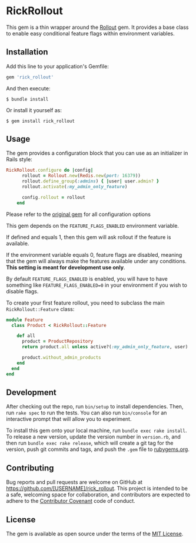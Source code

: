# RickRollout

This gem is a thin wrapper around the [Rollout](https://github.com/fetlife/rollout) gem.
It provides a base class to enable easy conditional feature flags within environment variables.


## Installation

Add this line to your application's Gemfile:

```ruby
gem 'rick_rollout'
```

And then execute:

    $ bundle install

Or install it yourself as:

    $ gem install rick_rollout

## Usage

The gem provides a configuration block that you can use as an initializer in Rails style:
```ruby
RickRollout.configure do |config|
      rollout = Rollout.new(Redis.new(port: 16379))
      rollout.define_group(:admins) { |user| user.admin? }
      rollout.activate(:my_admin_only_feature)

      config.rollout = rollout
    end
```

Please refer to the [original gem](https://github.com/fetlife/rollout) for all configuration options

This gem depends on the `FEATURE_FLAGS_ENABLED` environment variable.

If defined and equals 1, then this gem will ask rollout if the feature is available.

If the environment variable equals 0, feature flags are disabled, meaning that the gem will always make the features available
under any conditions. **This setting is meant for development use only**.

By default `FEATURE_FLAGS_ENABLED` is enabled, you will have to have something like 
`FEATURE_FLAGS_ENABLED=0` in your environment if you wish to disable flags.

To create your first feature rollout, you need to subclass the main `RickRollout::Feature` class:

```ruby
module Feature
  class Product < RickRollout::Feature

    def all
      product = ProductRepository
      return product.all unless active?(:my_admin_only_feature, user)

      product.without_admin_products
    end
  end
end


```

## Development

After checking out the repo, run `bin/setup` to install dependencies. Then, run `rake spec` to run the tests. You can also run `bin/console` for an interactive prompt that will allow you to experiment.

To install this gem onto your local machine, run `bundle exec rake install`. To release a new version, update the version number in `version.rb`, and then run `bundle exec rake release`, which will create a git tag for the version, push git commits and tags, and push the `.gem` file to [rubygems.org](https://rubygems.org).

## Contributing

Bug reports and pull requests are welcome on GitHub at https://github.com/[USERNAME]/rick_rollout. This project is intended to be a safe, welcoming space for collaboration, and contributors are expected to adhere to the [Contributor Covenant](http://contributor-covenant.org) code of conduct.


## License

The gem is available as open source under the terms of the [MIT License](http://opensource.org/licenses/MIT).

